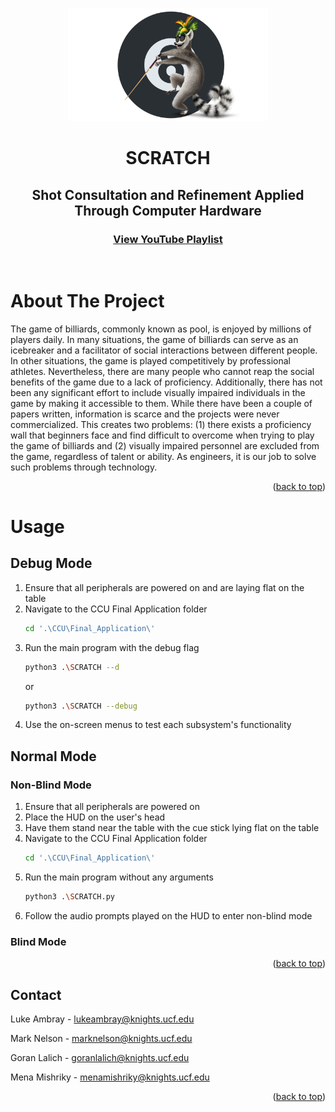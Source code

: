<!-- Improved compatibility of back to top link: See: https://github.com/othneildrew/Best-README-Template/pull/73 -->
<a name="readme-top"></a>
<!--

<!-- PROJECT LOGO -->
<br />
<div align="center">
  <a href="https://github.com/YourLocalAsian/SCRATCH">
    <img src="Jing Poolian.png" alt="Logo" width="320" height="180">
  </a>

<h1 align="center">SCRATCH</h1>
<h2 align="center">Shot Consultation and Refinement Applied Through Computer Hardware</h2>
<h3><a href="https://www.youtube.com/playlist?list=PLlgu_g88BshhSsnBhApKZGy7s1Rak5IEG">View YouTube Playlist</a></h3>
</br>
</div>

<!-- ABOUT THE PROJECT -->
# About The Project

The game of billiards, commonly known as pool, is enjoyed by millions of players daily. In many situations, the game of billiards can serve as an icebreaker and a facilitator of social interactions between different people. In other situations, the game is played competitively by professional athletes. Nevertheless, there are many people who cannot reap the social benefits of the game due to a lack of proficiency. Additionally, there has not been any significant effort to include visually impaired individuals in the game by making it accessible to them. While there have been a couple of papers written, information is scarce and the projects were never commercialized. This creates two problems: (1) there exists a proficiency wall that beginners face and find difficult to overcome when trying to play the game of billiards and (2) visually impaired personnel are excluded from the game, regardless of talent or ability. As engineers, it is our job to solve such problems through technology.

<p align="right">(<a href="#readme-top">back to top</a>)</p>

# Usage

## Debug Mode
1. Ensure that all peripherals are powered on and are laying flat on the table
2. Navigate to the CCU Final Application folder
    ```sh
    cd '.\CCU\Final_Application\'
3. Run the main program with the debug flag
    ```sh
    python3 .\SCRATCH --d
    ```
    or
    ```sh
    python3 .\SCRATCH --debug
    ```
4. Use the on-screen menus to test each subsystem's functionality

## Normal Mode
### Non-Blind Mode
1. Ensure that all peripherals are powered on
2. Place the HUD on the user's head
3. Have them stand near the table with the cue stick lying flat on the table
4. Navigate to the CCU Final Application folder
    ```sh
    cd '.\CCU\Final_Application\'
5. Run the main program without any arguments
    ```sh
    python3 .\SCRATCH.py
    ```
6. Follow the audio prompts played on the HUD to enter non-blind mode

### Blind Mode




<p align="right">(<a href="#readme-top">back to top</a>)</p>







<!-- CONTACT -->
## Contact

Luke Ambray - lukeambray@knights.ucf.edu </p>
Mark Nelson - marknelson@knights.ucf.edu </p>
Goran Lalich - goranlalich@knights.ucf.edu </p>
Mena Mishriky - menamishriky@knights.ucf.edu</p>


<p align="right">(<a href="#readme-top">back to top</a>)</p>




